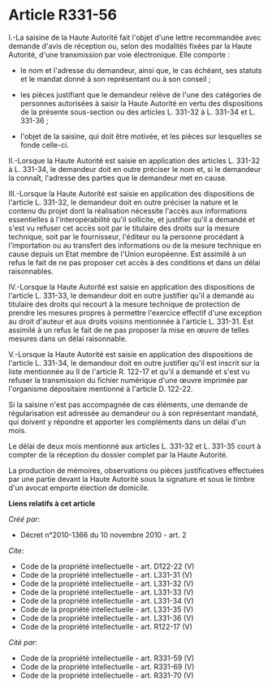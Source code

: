 # Article R331-56

I.-La saisine de la Haute Autorité fait l'objet d'une lettre recommandée avec demande d'avis de réception ou, selon des
modalités fixées par la Haute Autorité, d'une transmission par voie électronique. Elle comporte :

- le nom et l'adresse du demandeur, ainsi que, le cas échéant, ses statuts et le mandat donné à son représentant ou à son
conseil ;

- les pièces justifiant que le demandeur relève de l'une des catégories de personnes autorisées à saisir la Haute Autorité en
vertu des dispositions de la présente sous-section ou des articles L. 331-32 à L. 331-34 et L. 331-36 ;

- l'objet de la saisine, qui doit être motivée, et les pièces sur lesquelles se fonde celle-ci. 

II.-Lorsque la Haute Autorité est saisie en application des articles L. 331-32 à L. 331-34, le demandeur doit en outre
préciser le nom et, si le demandeur la connaît, l'adresse des parties que le demandeur met en cause. 

III.-Lorsque la Haute Autorité est saisie en application des dispositions de l'article L. 331-32, le demandeur doit en outre
préciser la nature et le contenu du projet dont la réalisation nécessite l'accès aux informations essentielles à
l'interopérabilité qu'il sollicite, et justifier qu'il a demandé et s'est vu refuser cet accès soit par le titulaire des
droits sur la mesure technique, soit par le fournisseur, l'éditeur ou la personne procédant à l'importation ou au transfert
des informations ou de la mesure technique en cause depuis un Etat membre de l'Union européenne. Est assimilé à un refus le
fait de ne pas proposer cet accès à des conditions et dans un délai raisonnables. 

IV.-Lorsque la Haute Autorité est saisie en application des dispositions de l'article L. 331-33, le demandeur doit en outre
justifier qu'il a demandé au titulaire des droits qui recourt à la mesure technique de protection de prendre les mesures
propres à permettre l'exercice effectif d'une exception au droit d'auteur et aux droits voisins mentionnée à l'article L.
331-31. Est assimilé à un refus le fait de ne pas proposer la mise en œuvre de telles mesures dans un délai raisonnable. 

V.-Lorsque la Haute Autorité est saisie en application des dispositions de l'article L. 331-34, le demandeur doit en outre
justifier qu'il est inscrit sur la liste mentionnée au II de l'article R. 122-17 et qu'il a demandé et s'est vu refuser la
transmission du fichier numérique d'une œuvre imprimée par l'organisme dépositaire mentionné à l'article D. 122-22. 

Si la saisine n'est pas accompagnée de ces éléments, une demande de régularisation est adressée au demandeur ou à son
représentant mandaté, qui doivent y répondre et apporter les compléments dans un délai d'un mois. 

Le délai de deux mois mentionné aux articles L. 331-32 et L. 331-35 court à compter de la réception du dossier complet par la
Haute Autorité. 

La production de mémoires, observations ou pièces justificatives effectuées par une partie devant la Haute Autorité sous la
signature et sous le timbre d'un avocat emporte élection de domicile.

**Liens relatifs à cet article**

_Créé par_:

  - Décret n°2010-1366 du 10 novembre 2010 - art. 2

_Cite_:

  - Code de la propriété intellectuelle - art. D122-22 (V)
  - Code de la propriété intellectuelle - art. L331-31 (V)
  - Code de la propriété intellectuelle - art. L331-32 (V)
  - Code de la propriété intellectuelle - art. L331-33 (V)
  - Code de la propriété intellectuelle - art. L331-34 (V)
  - Code de la propriété intellectuelle - art. L331-35 (V)
  - Code de la propriété intellectuelle - art. L331-36 (V)
  - Code de la propriété intellectuelle - art. R122-17 (V)

_Cité par_:

  - Code de la propriété intellectuelle - art. R331-59 (V)
  - Code de la propriété intellectuelle - art. R331-69 (V)
  - Code de la propriété intellectuelle - art. R331-70 (V)
